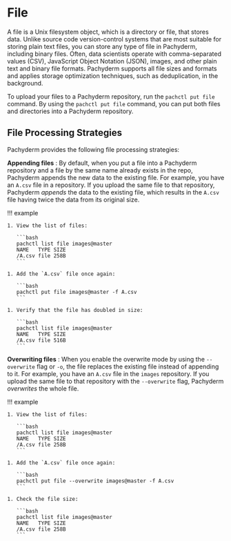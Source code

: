 # File

A file is a Unix filesystem object, which is a directory or
file, that stores data. Unlike source code
version-control systems that are most suitable for storing plain text
files, you can store any type of file in Pachyderm, including
binary files. Often, data scientists operate with
comma-separated values (CSV), JavaScript Object Notation (JSON),
images, and other plain text and binary file
formats. Pachyderm supports all file sizes and formats and applies
storage optimization techniques, such as deduplication, in the
background.

To upload your files to a Pachyderm repository, run the
`pachctl put file` command. By using the `pachctl put file`
command, you can put both files and directories into a Pachyderm repository.

## File Processing Strategies

Pachyderm provides the following file processing strategies:

**Appending files**
:   By default, when you put a file into a Pachyderm repository and a
    file by the same name already exists in the repo, Pachyderm appends
    the new data to the existing file.
    For example, you have an `A.csv` file in a repository. If you upload the
    same file to that repository, Pachyderm *appends* the data to the existing
    file, which results in the `A.csv` file having twice the data from its
    original size.

!!! example

    1. View the list of files:

       ```bash
       pachctl list file images@master
       NAME   TYPE SIZE
       /A.csv file 258B
       ```

    1. Add the `A.csv` file once again:

       ```bash
       pachctl put file images@master -f A.csv
       ```

    1. Verify that the file has doubled in size:

       ```bash
       pachctl list file images@master
       NAME   TYPE SIZE
       /A.csv file 516B
       ```

**Overwriting files**
:   When you enable the overwrite mode by using the `--overwrite`
    flag or `-o`, the file replaces the existing file instead of appending to
    it. For example, you have an `A.csv` file in the `images` repository.
    If you upload the same file to that repository with the
    `--overwrite` flag, Pachyderm *overwrites* the whole file.

!!! example

    1. View the list of files:

       ```bash
       pachctl list file images@master
       NAME   TYPE SIZE
       /A.csv file 258B
       ```

    1. Add the `A.csv` file once again:

       ```bash
       pachctl put file --overwrite images@master -f A.csv
       ```

    1. Check the file size:

       ```bash
       pachctl list file images@master
       NAME   TYPE SIZE
       /A.csv file 258B
       ```
